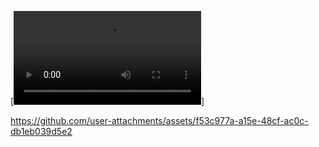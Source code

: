 [![Смотрите video](https://raw.githubusercontent.com/Ox1g/cDigital/main/video_2024-08-08_18-10-09.mp4)]


https://github.com/user-attachments/assets/f53c977a-a15e-48cf-ac0c-db1eb039d5e2

